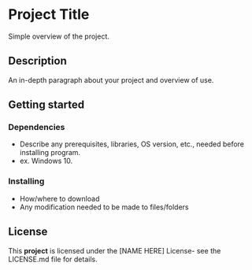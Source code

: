 # Project Title

Simple overview of the project.

## Description

An in-depth paragraph about your project and overview of use.

## Getting started
### Dependencies
- Describe any prerequisites, libraries, OS version, etc., needed before installing program.
- ex. Windows 10.

### Installing
- How/where to download
- Any modification needed to be made to files/folders

## License
This **project** is licensed under the [NAME HERE] License- see the LICENSE.md file for details.
